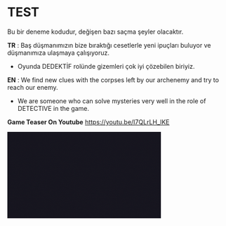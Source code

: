 # TEST
Bu bir deneme kodudur, değişen bazı saçma şeyler olacaktır.

**TR** :
Baş düşmanımızın bize bıraktığı cesetlerle yeni ipuçları buluyor ve düşmanımıza ulaşmaya çalışıyoruz.
- Oyunda DEDEKTİF rolünde gizemleri çok iyi çözebilen biriyiz.

**EN** :
We find new clues with the corpses left by our archenemy and try to reach our enemy.
- We are someone who can solve mysteries very well in the role of DETECTIVE in the game.

**Game Teaser On Youtube** https://youtu.be/I7QLrLH_lKE

<img src="https://github.com/pyalihtml/TEST/blob/main/Gif%20-%20Read%20me.gif?raw=true" width="350px" cursor="none">
